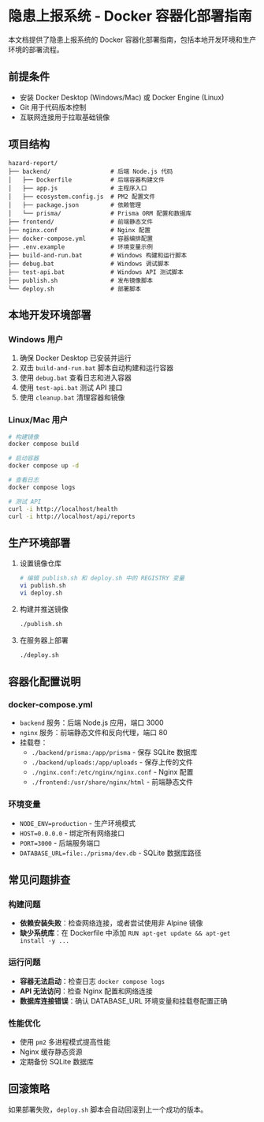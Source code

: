 # 隐患上报系统 - Docker 容器化部署指南

本文档提供了隐患上报系统的 Docker 容器化部署指南，包括本地开发环境和生产环境的部署流程。

## 前提条件

- 安装 Docker Desktop (Windows/Mac) 或 Docker Engine (Linux)
- Git 用于代码版本控制
- 互联网连接用于拉取基础镜像

## 项目结构

```
hazard-report/
├── backend/                 # 后端 Node.js 代码
│   ├── Dockerfile           # 后端容器构建文件
│   ├── app.js               # 主程序入口
│   ├── ecosystem.config.js  # PM2 配置文件
│   ├── package.json         # 依赖管理
│   └── prisma/              # Prisma ORM 配置和数据库
├── frontend/                # 前端静态文件
├── nginx.conf               # Nginx 配置
├── docker-compose.yml       # 容器编排配置
├── .env.example             # 环境变量示例
├── build-and-run.bat        # Windows 构建和运行脚本
├── debug.bat                # Windows 调试脚本
├── test-api.bat             # Windows API 测试脚本
├── publish.sh               # 发布镜像脚本
└── deploy.sh                # 部署脚本
```

## 本地开发环境部署

### Windows 用户

1. 确保 Docker Desktop 已安装并运行
2. 双击 `build-and-run.bat` 脚本自动构建和运行容器
3. 使用 `debug.bat` 查看日志和进入容器
4. 使用 `test-api.bat` 测试 API 接口
5. 使用 `cleanup.bat` 清理容器和镜像

### Linux/Mac 用户

```bash
# 构建镜像
docker compose build

# 启动容器
docker compose up -d

# 查看日志
docker compose logs

# 测试 API
curl -i http://localhost/health
curl -i http://localhost/api/reports
```

## 生产环境部署

1. 设置镜像仓库
   ```bash
   # 编辑 publish.sh 和 deploy.sh 中的 REGISTRY 变量
   vi publish.sh
   vi deploy.sh
   ```

2. 构建并推送镜像
   ```bash
   ./publish.sh
   ```

3. 在服务器上部署
   ```bash
   ./deploy.sh
   ```

## 容器化配置说明

### docker-compose.yml

- `backend` 服务：后端 Node.js 应用，端口 3000
- `nginx` 服务：前端静态文件和反向代理，端口 80
- 挂载卷：
  - `./backend/prisma:/app/prisma` - 保存 SQLite 数据库
  - `./backend/uploads:/app/uploads` - 保存上传的文件
  - `./nginx.conf:/etc/nginx/nginx.conf` - Nginx 配置
  - `./frontend:/usr/share/nginx/html` - 前端静态文件

### 环境变量

- `NODE_ENV=production` - 生产环境模式
- `HOST=0.0.0.0` - 绑定所有网络接口
- `PORT=3000` - 后端服务端口
- `DATABASE_URL=file:./prisma/dev.db` - SQLite 数据库路径

## 常见问题排查

### 构建问题

- **依赖安装失败**：检查网络连接，或者尝试使用非 Alpine 镜像
- **缺少系统库**：在 Dockerfile 中添加 `RUN apt-get update && apt-get install -y ...`

### 运行问题

- **容器无法启动**：检查日志 `docker compose logs`
- **API 无法访问**：检查 Nginx 配置和网络连接
- **数据库连接错误**：确认 DATABASE_URL 环境变量和挂载卷配置正确

### 性能优化

- 使用 `pm2` 多进程模式提高性能
- Nginx 缓存静态资源
- 定期备份 SQLite 数据库

## 回滚策略

如果部署失败，`deploy.sh` 脚本会自动回滚到上一个成功的版本。 